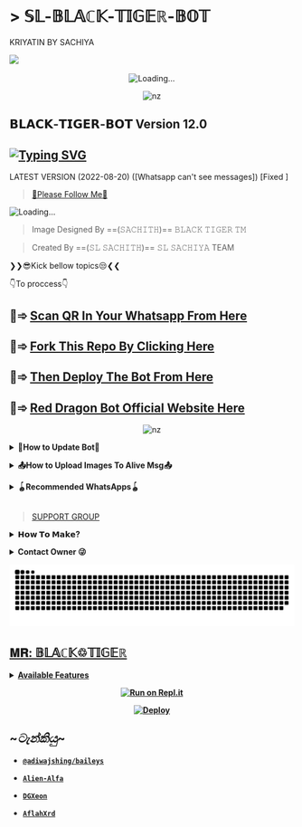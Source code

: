  # > 𝕊𝕃-𝔹𝕃𝔸ℂ𝕂-𝕋𝕀𝔾𝔼ℝ-𝔹𝕆𝕋 
 KRIYATIN BY SACHIYA 
 
<img src="https://i.imgur.com/XHhlqtK.jpeg" border="0">

<p align="center">

<img src="./Android/database/BLACK TIGER" alt="Loading..." width="320"/>

<p align="center">

<img src="https://i.imgur.com/XHhlqtK.jpeg" alt="nz" width="350"/>

</p>



## 𝗕𝗟𝗔𝗖𝗞-𝗧𝗜𝗚𝗘𝗥-𝗕𝗢𝗧   Version 12.0



## [![Typing SVG](https://readme-typing-svg.herokuapp.com?font=Rockstar-ExtraBold&color=F33A6A&lines=ආයුබොවන්+𝐓𝐨+𝗕𝗟𝗔𝗖𝗛╺+𝗧𝗜𝗚𝗘𝗥+-+𝗕𝗢𝗧.;𝙿𝙾𝚆𝙴𝚁𝙳+𝙱𝚈:+BLACK+TIGER+𝚃𝙼;ℂ𝕣𝕖𝕒𝕥𝕖𝕕+𝕓𝕪:+𝗦𝗟.𝗦𝗔𝗖𝗛𝗜𝗬𝗔;𝐌𝐑:+BLACK♄TIGER♲;💕ඉතිං+කොහොමද🙃;😁මොකද+කරන්නෙ🌹)](https://git.io/typing-svg)



LATEST VERSION (2022-08-20) ([Whatsapp can't see messages]) [Fixed ]



> [🔄Please Follow Me🤭](https://github.com/Slsachiya99)



<img src="https://i.imgur.com/XHhlqtK.jpeg" alt="Loading..." width="310"/>



> Image Designed By  ==(𝚂𝙰𝙲𝙷𝙸𝚃𝙷)== 𝙱𝙻𝙰𝙲𝙺 𝚃𝙸𝙶𝙴𝚁 𝚃𝙼



> Created By ==(𝚂𝙻 𝚂𝙰𝙲𝙷𝙸𝚃𝙷)== 𝚂𝙻 𝚂𝙰𝙲𝙷𝙸𝚈𝙰  TEAM





<p align="center">

❯❯😎Kick bellow topics😒❮❮

</p>

<p align="center">

👇To proccess👇

</p>



## 🙂➾ [Scan QR In Your Whatsapp From Here](https://replit.com/@KumuthuPrabhash/Red-Dragon-Bot-Qr-Code?v=1)

 

## 🙂➾ [Fork This Repo By Clicking Here](https://github.com/prabhasha2006/Red-Dragon/fork)

 

## 🙂➾ [Then Deploy The Bot From Here](https://heroku.com/deploy)



## 🙂➾ [Red Dragon Bot Official Website Here](https://sites.google.com/view/red-dragon-bot/home)





<p align="center">



<img src="https://i.imgur.com/XHhlqtK.jpeg" alt="nz" width="350"/>



</p>



</details>



<b><details><summary>🔄How to Update Bot🔄</summary>



> [VIDEO](https://drive.google.com/file/d/1798s8erVW31EcmK3Opq-QuV7GG4byyoH/view)



</b>

</details>



<b><details><summary>📤How to Upload Images To Alive Msg📤</summary>



> [VIDEO](https://drive.google.com/file/d/16J5278xK9-5oJUsGPygviVC9U6exw1AZ/view)



</b>

</details>



<b><details><summary>🪀Recommended WhatsApps🪀</summary>



>If you using mod whatsapp!

>DO NOT USE FOUD MODS.



>ඔබ වට්සැප් මොඩ් භාවිතා කරනවා නම් Foud mod හෝ වෙනත් පරණ Base සහිත වට්සැප් මගින් ඔබේ ගිනුම තාවකාලිකව Ban විය හැකියි.



Recommended WhatsApp👇

>Normal WhatsApp [DOWNLOAD](https://play.google.com/store/apps/details?id=com.whatsapp)

>YMWhatsApp Mod [DOWNLOAD](https://ymwhatsapp.com/ymwa/)



</b>

</details>



##



> [SUPPORT GROUP](https://chat.whatsapp.com/I1v5ZTJeFjZ9x5LzG3qPHU)



<b><details><summary>𝗛𝗼𝘄 𝗧𝗼 𝗠𝗮𝗸𝗲?</summary>



>මුලින්ම qr code එක scan කරගන්න🥲. multi devices beta වැඩ කරනෝ



>ඊට පස්සෙ මේ git එක fork කරගන්න. හරි. දැන් ඔයා fork කරගත්ත git එකට යන්න😌.



>දැන් වට්සැප් එකේ ඔයාගෙ ලොක් අංගයට session.json කියලා file එකක් ඇවිල්ලා ඇති. ඒක තියෙන්නෙ Whatsapp > media > whatsapp documents > session.json  මෙතන.



>දැන් ඔයා අර fork කරපු git එකට ආයි ගිහින් ඒ session.json එක upload කරලා commit changes දෙන්න😁.



>දැන් ආයි බැක් වෙලා Edit 'setting.js' With Your Choice ගිහින් ඒව මේව වෙනස් කරගන්න පුලුවං😒😒😒



>යටට ගිහින් "Then Deploy The Bot From Here "👈මෙතනින් deploy කරන්න විතරයි තියෙන්නෙ😁



</b>

</details>



<!-- Contact Owner -->

<b><details><summary>Contact Owner 😜</summary></b>



## ```Connect With Me```

<p align="center">

<a href="https://wa.me/380944814219"><img src="https://www.svgrepo.com/show/122874/whatsapp.svg" width="100"/>

</p>



</details>



<p align="center">

<img src="https://github.com/Platane/snk/raw/output/github-contribution-grid-snake.svg" alt="nz" width="700"/>

</p>



## 𝐌𝐑: 𝔹𝕃𝔸ℂ𝕂♲𝕋𝕀𝔾𝔼ℝ







<b><details><summary>Available Features</summary><br>

	

| Features |  Availability |

| :------: |  :----------: |

|   Convert     |       😎     |

|   Database     |       😎     |

|   Owner     |       😎    |

|   Downloader     |       😎     |

|   Webzone     |       😎       |

|   Searching     |       😎      |

|   Textpro     |       😎      |

|   Ephoto     |       😎     |

|   Anime Web     |       😎      |

|   Stalker     |       😎      |

|   Random Text     |       😎     |

|   Random Image     |       😎     |

|   Creator     |       😎      |



</details>



<div align="center">

	

[![Run on Repl.it](https://repl.it/badge/github/quiec/whatsAlfa)](https://replit.com/@KumuthuPrabhash/Red-Dragon-Bot-Qr-Code?v=1)



[![Deploy](https://www.herokucdn.com/deploy/button.svg)](https://heroku.com/deploy)

</div>



## ~*ටැන්කියු*~

* [`@adiwajshing/baileys`](https://github.com/adiwajshing/baileys)

* [`Alien-Alfa`](https://github.com/Alien-Alfa)

* [`DGXeon`](https://github.com/DGXeon)

* [`AflahXrd`](https://github.com/nexusNw)
